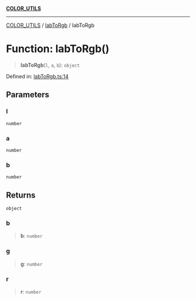 [**COLOR_UTILS**](../../README.md)

***

[COLOR_UTILS](../../README.md) / [labToRgb](../README.md) / labToRgb

# Function: labToRgb()

> **labToRgb**(`l`, `a`, `b`): `object`

Defined in: [labToRgb.ts:14](https://github.com/dailker/everyutil-js/blob/7799f3f003cb23f425be3f1c83c38483e2648188/src/color/labToRgb.ts#L14)

## Parameters

### l

`number`

### a

`number`

### b

`number`

## Returns

`object`

### b

> **b**: `number`

### g

> **g**: `number`

### r

> **r**: `number`

